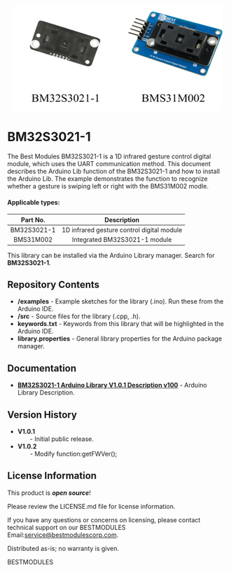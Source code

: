 <div align=center>
<img src="https://github.com/BestModules-Libraries/img/blob/main/BM32S3021-1_BMS31M002_V1.0.png" width="480" height="240"> 
</div> 

BM32S3021-1
===========================================================

The Best Modules BM32S3021-1 is a 1D infrared gesture control digital module, which uses the UART communication method. This document describes the Arduino Lib function of the BM32S3021-1 and how to install the Arduino Lib. The example demonstrates the function to recognize whether a gesture is swiping left or right with the BMS31M002 modle.

#### Applicable types:
<div align=center>

|Part No.   |Description                               |
|:---------:|:----------------------------------------:|
|BM32S3021-1|1D infrared gesture control digital module|
|BMS31M002  |Integrated BM32S3021-1 module             |

</div> 

This library can be installed via the Arduino Library manager. Search for **BM32S3021-1**. 

Repository Contents
-------------------

* **/examples** - Example sketches for the library (.ino). Run these from the Arduino IDE. 
* **/src** - Source files for the library (.cpp, .h).
* **keywords.txt** - Keywords from this library that will be highlighted in the Arduino IDE. 
* **library.properties** - General library properties for the Arduino package manager. 

Documentation 
-------------------

* **[BM32S3021-1 Arduino Library V1.0.1 Description v100](https://www.bestmodulescorp.com/bm32s3021-1.html#tab-product2)** - Arduino Library Description.

Version History  
-------------------

* **V1.0.1**  
&emsp;&emsp;- Initial public release.
* **V1.0.2**  
&emsp;&emsp;- Modify function:getFWVer(); 

License Information
-------------------

This product is _**open source**_! 

Please review the LICENSE.md file for license information. 

If you have any questions or concerns on licensing, please contact technical support on our BESTMODULES Email:service@bestmodulescorp.com.

Distributed as-is; no warranty is given.

BESTMODULES
